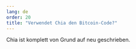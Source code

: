 ```yaml
---
lang: de
order: 20
title: "Verwendet Chia den Bitcoin-Code?"
---
```


Chia ist komplett von Grund auf neu geschrieben.
